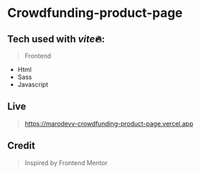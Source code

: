# Crowdfunding-product-page

## Tech used with *vite*🔥:

> Frontend

-   Html
-   Sass
-   Javascript

## Live

> https://marodevv-crowdfunding-product-page.vercel.app

## Credit

> Inspired by Frontend Mentor
